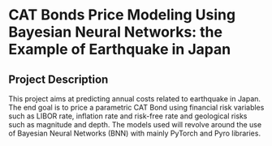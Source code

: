 # CAT Bonds Price Modeling Using Bayesian Neural Networks: the Example of Earthquake in Japan

## Project Description

This project aims at predicting annual costs related to earthquake in Japan. The end goal is to price a parametric CAT Bond using financial risk variables such as LIBOR rate, inflation rate and risk-free rate and geological risks such as magnitude and depth. The models used will revolve around the use of Bayesian Neural Networks (BNN) with mainly PyTorch and Pyro libraries.
